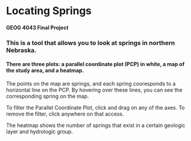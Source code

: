 # Locating Springs
#### GEOG 4043 Final Project

### This is a tool that allows you to look at springs in northern Nebraska.

#### There are three plots: a parallel coordinate plot (PCP) in white, a map of the study area, and a heatmap.

The points on the map are springs, and each spring cooresponds to a horizontal line on the PCP.  By hovering over these lines, you can see the corresponding spring on the map.  

To filter the Parallel Coordinate Plot, click and drag on any of the axes.  To remove the filter, click anywhere on that access.

The heatmap shows the number of springs that exist in a certain geologic layer and hydrologic group.  
